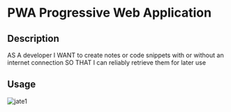 # PWA Progressive Web Application

## Description

AS A developer
I WANT to create notes or code snippets with or without an internet connection
SO THAT I can reliably retrieve them for later use

## Usage


![jate1](https://user-images.githubusercontent.com/104324965/192161183-9c596096-99d5-4fa8-a011-5f423daa8b6f.jpg)
